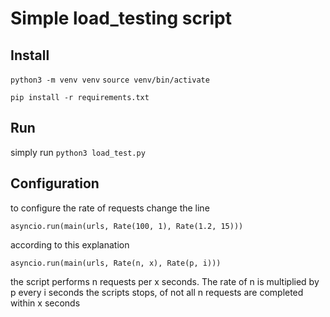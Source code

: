 # Simple load_testing script

## Install

`python3 -m venv venv`
`source venv/bin/activate`

`pip install -r requirements.txt`

## Run

simply run `python3 load_test.py`


## Configuration

to configure the rate of requests change the line

`asyncio.run(main(urls, Rate(100, 1), Rate(1.2, 15)))`

according to this explanation

`asyncio.run(main(urls, Rate(n, x), Rate(p, i)))`

the script performs n requests per x seconds. The rate of n is multiplied by p every i seconds
the scripts stops, of not all n requests are completed within x seconds